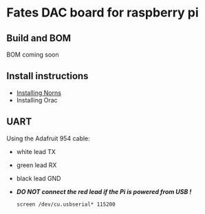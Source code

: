 # Fates DAC board for raspberry pi

## Build and BOM

BOM coming soon

## Install instructions

- [Installing Norns](https://github.com/okyeron/fates/install/Norns_install_instructions.md)
- Installing Orac

## UART

Using the Adafruit 954 cable:
- white lead TX
- green lead RX
- black lead GND
- ***DO NOT connect the red lead if the Pi is powered from USB !***

  `screen /dev/cu.usbserial* 115200`
